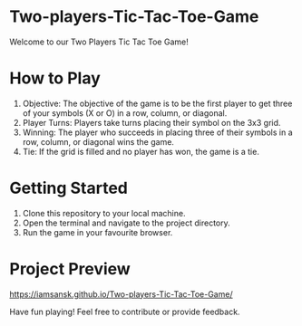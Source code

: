# Two-players-Tic-Tac-Toe-Game
Welcome to our Two Players Tic Tac Toe Game!

# How to Play
1. Objective: The objective of the game is to be the first player to get three of your symbols (X or O) in a row, column, or diagonal.
2. Player Turns: Players take turns placing their symbol on the 3x3 grid.
3. Winning: The player who succeeds in placing three of their symbols in a row, column, or diagonal wins the game.
4. Tie: If the grid is filled and no player has won, the game is a tie.

# Getting Started
1. Clone this repository to your local machine.
2. Open the terminal and navigate to the project directory.
3. Run the game in your favourite browser.

# Project Preview
https://iamsansk.github.io/Two-players-Tic-Tac-Toe-Game/

Have fun playing! Feel free to contribute or provide feedback.


